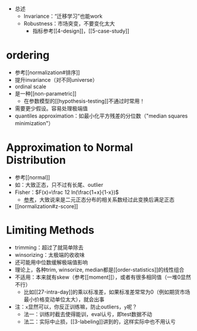 - 总述
  - Invariance：“迁移学习”也能work
  - Robustness：市场突变，不要变化太大
    - 指标参考[[4-design]]，[[5-case-study]]
# ordering
- 参考[[normalization#排序]]
- 提升invariance（对不同universe）
- ordinal scale
- 是一种[[non-parametric]]
  - 在参数模型的[[hypothesis-testing]]不通过时常用！
- 需要更少假设。容易处理极端值
- quantiles approximation：如最小化平方残差的分位数（"median squares minimization"）
# Approximation to Normal Distribution
- 参考[[normal]]
- 如：大致正态，只不过有长尾、outlier
- Fisher：$F(x)=\frac 12 ln(\frac{1+x}{1-x})$
  - [参考](https://en.wikipedia.org/wiki/Fisher_transformation)，大致说来是二元正态分布的相关系数经过此变换后满足正态
- [[normalization#z-score]]
# Limiting Methods
- trimming：超过了就简单除去
- winsorizing：太极端的收收味
- 还可能用中位数缓解极端值影响
- 理论上，各种trim, winsorize, median都是[[order-statistics]]的线性组合
- 不适用：本来就有skew（参考[[moment]]），或者有很多相同值（一堆0显然不行）
  - 比如[[27-intra-day]]的乘以标准差，如果标准差常常为0（例如期货市场最小价格变动单位太大），就会出事
- 注：`x`显然可以，你反正训练嘛，防止outliers，`y`呢？
  - 法一：训练时截去使得能训，eval认亏，即test数据不动
  - 法二：实际中止损，[[3-labeling]]讲到的，这样实际中也不用认亏